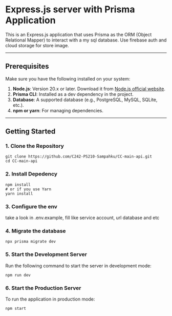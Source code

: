 # Express.js server with Prisma Application

This is an Express.js application that uses Prisma as the ORM (Object Relational Mapper) to interact with a my sql database.
Use firebase auth and cloud storage for store image. 

---

## Prerequisites

Make sure you have the following installed on your system:

1. **Node.js**: Version 20.x or later. Download it from [Node.js official website](https://nodejs.org/).
2. **Prisma CLI**: Installed as a dev dependency in the project.
3. **Database**: A supported database (e.g., PostgreSQL, MySQL, SQLite, etc.).
4. **npm or yarn**: For managing dependencies.

---

## Getting Started

### 1. Clone the Repository

    git clone https://github.com/C242-PS210-Sampahku/CC-main-api.git
    cd CC-main-api

### 2. Install Depedency

    npm install
    # or if you use Yarn
    yarn install
### 3. Configure the env 
take a look in .env.example, 
fill like service account, url database and etc

### 4. Migrate the database

    npx prisma migrate dev

### 5. Start the Development Server
   Run the following command to start the server in development mode:


    npm run dev


### 6. Start the Production Server
   To run the application in production mode:

    npm start
